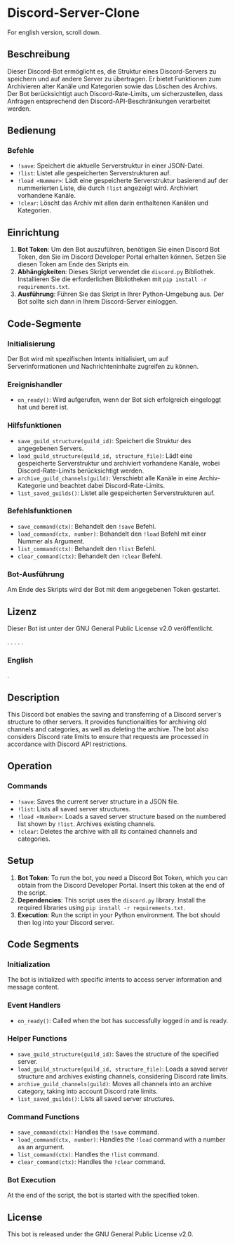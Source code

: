 # Discord-Server-Clone
For english version, scroll down.

## Beschreibung
Dieser Discord-Bot ermöglicht es, die Struktur eines Discord-Servers zu speichern und auf andere Server zu übertragen. Er bietet Funktionen zum Archivieren alter Kanäle und Kategorien sowie das Löschen des Archivs. Der Bot berücksichtigt auch Discord-Rate-Limits, um sicherzustellen, dass Anfragen entsprechend den Discord-API-Beschränkungen verarbeitet werden.

## Bedienung

### Befehle
- `!save`: Speichert die aktuelle Serverstruktur in einer JSON-Datei.
- `!list`: Listet alle gespeicherten Serverstrukturen auf.
- `!load <Nummer>`: Lädt eine gespeicherte Serverstruktur basierend auf der nummerierten Liste, die durch `!list` angezeigt wird. Archiviert vorhandene Kanäle.
- `!clear`: Löscht das Archiv mit allen darin enthaltenen Kanälen und Kategorien.

## Einrichtung

1. **Bot Token**: Um den Bot auszuführen, benötigen Sie einen Discord Bot Token, den Sie im Discord Developer Portal erhalten können. Setzen Sie diesen Token am Ende des Skripts ein.
2. **Abhängigkeiten**: Dieses Skript verwendet die `discord.py` Bibliothek. Installieren Sie die erforderlichen Bibliotheken mit `pip install -r requirements.txt`.
3. **Ausführung**: Führen Sie das Skript in Ihrer Python-Umgebung aus. Der Bot sollte sich dann in Ihrem Discord-Server einloggen.

## Code-Segmente

### Initialisierung
Der Bot wird mit spezifischen Intents initialisiert, um auf Serverinformationen und Nachrichteninhalte zugreifen zu können.

### Ereignishandler
- `on_ready()`: Wird aufgerufen, wenn der Bot sich erfolgreich eingeloggt hat und bereit ist.

### Hilfsfunktionen
- `save_guild_structure(guild_id)`: Speichert die Struktur des angegebenen Servers.
- `load_guild_structure(guild_id, structure_file)`: Lädt eine gespeicherte Serverstruktur und archiviert vorhandene Kanäle, wobei Discord-Rate-Limits berücksichtigt werden.
- `archive_guild_channels(guild)`: Verschiebt alle Kanäle in eine Archiv-Kategorie und beachtet dabei Discord-Rate-Limits.
- `list_saved_guilds()`: Listet alle gespeicherten Serverstrukturen auf.

### Befehlsfunktionen
- `save_command(ctx)`: Behandelt den `!save` Befehl.
- `load_command(ctx, number)`: Behandelt den `!load` Befehl mit einer Nummer als Argument.
- `list_command(ctx)`: Behandelt den `!list` Befehl.
- `clear_command(ctx)`: Behandelt den `!clear` Befehl.

### Bot-Ausführung
Am Ende des Skripts wird der Bot mit dem angegebenen Token gestartet.

## Lizenz
Dieser Bot ist unter der GNU General Public License v2.0 veröffentlicht.

.
.
.
.
.

### English
.

## Description
This Discord bot enables the saving and transferring of a Discord server's structure to other servers. It provides functionalities for archiving old channels and categories, as well as deleting the archive. The bot also considers Discord rate limits to ensure that requests are processed in accordance with Discord API restrictions.

## Operation

### Commands
- `!save`: Saves the current server structure in a JSON file.
- `!list`: Lists all saved server structures.
- `!load <Number>`: Loads a saved server structure based on the numbered list shown by `!list`. Archives existing channels.
- `!clear`: Deletes the archive with all its contained channels and categories.

## Setup

1. **Bot Token**: To run the bot, you need a Discord Bot Token, which you can obtain from the Discord Developer Portal. Insert this token at the end of the script.
2. **Dependencies**: This script uses the `discord.py` library. Install the required libraries using `pip install -r requirements.txt`.
3. **Execution**: Run the script in your Python environment. The bot should then log into your Discord server.

## Code Segments

### Initialization
The bot is initialized with specific intents to access server information and message content.

### Event Handlers
- `on_ready()`: Called when the bot has successfully logged in and is ready.

### Helper Functions
- `save_guild_structure(guild_id)`: Saves the structure of the specified server.
- `load_guild_structure(guild_id, structure_file)`: Loads a saved server structure and archives existing channels, considering Discord rate limits.
- `archive_guild_channels(guild)`: Moves all channels into an archive category, taking into account Discord rate limits.
- `list_saved_guilds()`: Lists all saved server structures.

### Command Functions
- `save_command(ctx)`: Handles the `!save` command.
- `load_command(ctx, number)`: Handles the `!load` command with a number as an argument.
- `list_command(ctx)`: Handles the `!list` command.
- `clear_command(ctx)`: Handles the `!clear` command.

### Bot Execution
At the end of the script, the bot is started with the specified token.

## License
This bot is released under the GNU General Public License v2.0.

